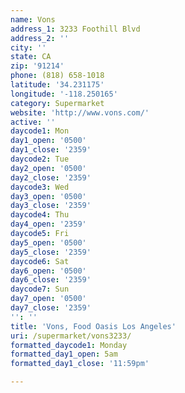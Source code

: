 ```yaml
---
name: Vons
address_1: 3233 Foothill Blvd
address_2: ''
city: ''
state: CA
zip: '91214'
phone: (818) 658-1018
latitude: '34.231175'
longitude: '-118.250165'
category: Supermarket
website: 'http://www.vons.com/'
active: ''
daycode1: Mon
day1_open: '0500'
day1_close: '2359'
daycode2: Tue
day2_open: '0500'
day2_close: '2359'
daycode3: Wed
day3_open: '0500'
day3_close: '2359'
daycode4: Thu
day4_open: '2359'
daycode5: Fri
day5_open: '0500'
day5_close: '2359'
daycode6: Sat
day6_open: '0500'
day6_close: '2359'
daycode7: Sun
day7_open: '0500'
day7_close: '2359'
'': ''
title: 'Vons, Food Oasis Los Angeles'
uri: /supermarket/vons3233/
formatted_daycode1: Monday
formatted_day1_open: 5am
formatted_day1_close: '11:59pm'

---
```


